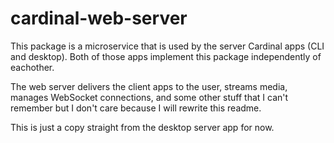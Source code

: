 # cardinal-web-server

This package is a microservice that is used by the server Cardinal apps (CLI and desktop). Both of those apps implement this package independently of eachother.

The web server delivers the client apps to the user, streams media, manages WebSocket connections, and some other stuff that I can't remember but I don't care because I will rewrite this readme.

This is just a copy straight from the desktop server app for now.